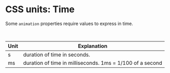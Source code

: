 # CSS units: Time

Some `animation` properties require values to express in time.

&nbsp;

| Unit | Explanation                                               |
| ---- | --------------------------------------------------------- |
| s    | duration of time in seconds.                              |
| ms   | duration of time in milliseconds. 1ms = 1/100 of a second |

&nbsp;
&nbsp;
&nbsp;
&nbsp;
&nbsp;
&nbsp;
&nbsp;
&nbsp;
